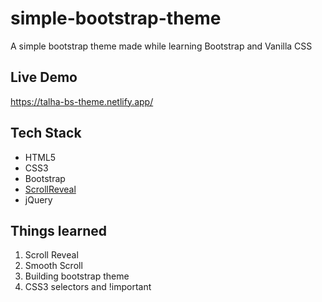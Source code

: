 # simple-bootstrap-theme
A simple bootstrap theme made while learning Bootstrap and Vanilla CSS

## Live Demo 
https://talha-bs-theme.netlify.app/

## Tech Stack
+ HTML5
+ CSS3
+ Bootstrap
+ [ScrollReveal](https://github.com/jlmakes/scrollreveal)
+ jQuery

## Things learned
1. Scroll Reveal
2. Smooth Scroll
3. Building bootstrap theme 
4. CSS3 selectors and !important
